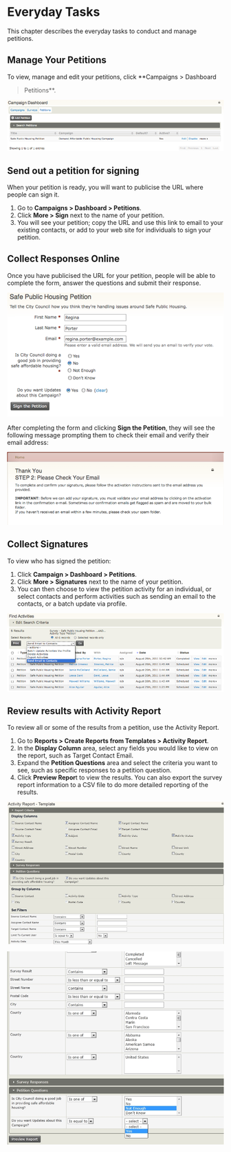 Everyday Tasks
==============

This chapter describes the everyday tasks to conduct and manage
petitions.

Manage Your Petitions
---------------------

To view, manage and edit your petitions, click **Campaigns > Dashboard
> Petitions**.

![](/images/petition_dashboard.png)

Send out a petition for signing
-------------------------------

When your petition is ready, you will want to publicise the URL where
people can sign it.

1.  Go to **Campaigns > Dashboard > Petitions**.
2.  Click **More > Sign** next to the name of your petition.
3.  You will see your petition; copy the URL and use this link to email
    to your existing contacts, or add to your web site for individuals
    to sign your petition.

Collect Responses Online
------------------------

Once you have publicised the URL for your petition, people will be able
to complete the form, answer the questions and submit their response.

![](/images/petition_signing.png)

After completing the form and clicking **Sign the Petition**, they will
see the following message prompting them to check their email and verify
their email address:

![](/images/petition_thankyou.png) 

Collect Signatures
------------------

To view who has signed the petition:

1.  Click **Campaign > Dashboard > Petitions**.
2.  Click **More > Signatures** next to the name of your petition.
3.  You can then choose to view the petition activity for an individual,
    or select contacts and perform activities such as sending an email
    to the contacts, or a batch update via profile.

![](/images/petition_signatures_email.png)

Review results with Activity Report
------------------------------------

To review all or some of the results from a petition, use the Activity
Report.

1.  Go to **Reports > Create Reports from Templates > Activity
    Report**.
2.  In the **Display Column** area, select any fields you would like to
    view on the report, such as Target Contact Email.
3.  Expand the **Petition Questions** area and select the criteria you
    want to see, such as specific responses to a petition question.
4.  Click **Preview Repor**t to view the results. You can also export
    the survey report information to a CSV file to do more detailed
    reporting of the results. 

![](/images/activity%20report%201.jpg) 


![](/images/activity%20report%202.jpg) 



